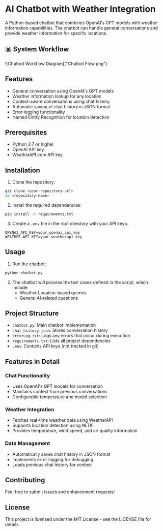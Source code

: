 # AI Chatbot with Weather Integration

A Python-based chatbot that combines OpenAI's GPT models with weather information capabilities. The chatbot can handle general conversations and provide weather information for specific locations.

## 📊 System Workflow

![Chatbot Workflow Diagram]("Chatbot Flow.png")

## Features

- General conversation using OpenAI's GPT models
- Weather information lookup for any location
- Context-aware conversations using chat history
- Automatic saving of chat history in JSON format
- Error logging functionality
- Named Entity Recognition for location detection

## Prerequisites

- Python 3.7 or higher
- OpenAI API key
- WeatherAPI.com API key

## Installation

1. Clone the repository:
```bash
git clone <your-repository-url>
cd <repository-name>
```

2. Install the required dependencies:
```bash
pip install -r requirements.txt
```

3. Create a `.env` file in the root directory with your API keys:
```
OPENAI_API_KEY=your_openai_api_key
WEATHER_API_KEY=your_weatherapi_key
```

## Usage

1. Run the chatbot:
```bash
python chatbot.py
```

2. The chatbot will process the test cases defined in the script, which include:
   - Weather Location-based queries
   - General AI-related questions

## Project Structure

- `chatbot.py`: Main chatbot implementation
- `chat_history.json`: Stores conversation history
- `errorLog.txt`: Logs any errors that occur during execution
- `requirements.txt`: Lists all project dependencies
- `.env`: Contains API keys (not tracked in git)

## Features in Detail

### Chat Functionality
- Uses OpenAI's GPT models for conversation
- Maintains context from previous conversations
- Configurable temperature and model selection

### Weather Integration
- Fetches real-time weather data using WeatherAPI
- Supports location detection using NLTK
- Provides temperature, wind speed, and air quality information

### Data Management
- Automatically saves chat history in JSON format
- Implements error logging for debugging
- Loads previous chat history for context

## Contributing

Feel free to submit issues and enhancement requests!

## License

This project is licensed under the MIT License - see the LICENSE file for details. 
